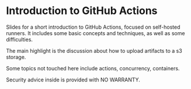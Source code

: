 # Introduction to GitHub Actions

Slides for a short introduction to GitHub Actions, focused on self-hosted runners.
It includes some basic concepts and techniques, as well as some difficulties.

The main highlight is the discussion about how to upload artifacts to a s3 storage.

Some topics not touched here include actions, concurrency, containers.

Security advice inside is provided with NO WARRANTY.


